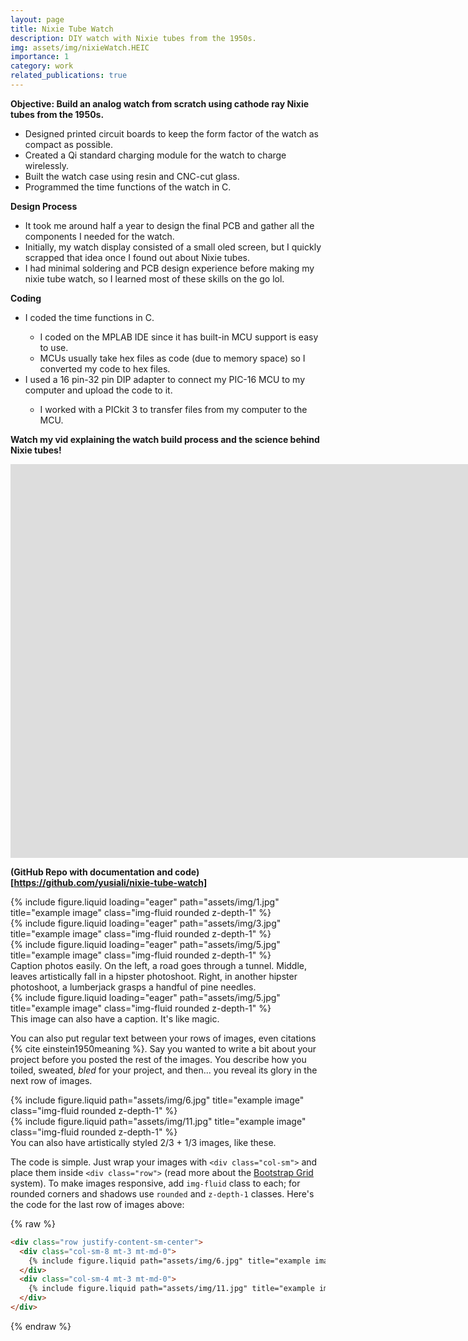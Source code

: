 ```yaml
---
layout: page
title: Nixie Tube Watch
description: DIY watch with Nixie tubes from the 1950s. 
img: assets/img/nixieWatch.HEIC
importance: 1
category: work
related_publications: true
---
```


<b>Objective: Build an analog watch from scratch using cathode ray Nixie tubes from the 1950s.</b>
<ul>
  <li>Designed printed circuit boards to keep the form factor of the watch as compact as possible.</li>
  <li>Created a Qi standard charging module for the watch to charge wirelessly.</li>
  <li>Built the watch case using resin and CNC-cut glass.</li>
  <li>Programmed the time functions of the watch in C.</li>
</ul> 


<b>Design Process</b>
<ul>
  <li>It took me around half a year to design the final PCB and gather all the components I needed for the watch.</li>
  <li>Initially, my watch display consisted of a small oled screen, but I quickly scrapped that idea once I found out about Nixie tubes.</li>
  <li>I had minimal soldering and PCB design experience before making my nixie tube watch, so I learned most of these skills on the go lol.</li>
</ul> 


<b>Coding</b>
<ul>
  <li>I coded the time functions in C.</li>
  <ul>
    <li>I coded on the MPLAB IDE since it has built-in MCU support is easy to use. </li>
    <li>MCUs usually take hex files as code (due to memory space) so I converted my code to hex files.</li>
  </ul> 
  <li>I used a 16 pin-32 pin DIP adapter to connect my PIC-16 MCU to my computer and upload the code to it.</li>
  <ul>
    <li>I worked with a PICkit 3 to transfer files from my computer to the MCU.</li>
  </ul>
</ul> 


<b>Watch my vid explaining the watch build process and the science behind Nixie tubes!</b>
<iframe width="1536" height="630" src="https://www.youtube.com/embed/iHFu8EpVipM" title="How I Made A Nixie Tube Watch!" frameborder="0" allow="accelerometer; autoplay; clipboard-write; encrypted-media; gyroscope; picture-in-picture; web-share" referrerpolicy="strict-origin-when-cross-origin" allowfullscreen></iframe>

<b>(GitHub Repo with documentation and code)[https://github.com/yusiali/nixie-tube-watch]</b>



<div class="row">
    <div class="col-sm mt-3 mt-md-0">
        {% include figure.liquid loading="eager" path="assets/img/1.jpg" title="example image" class="img-fluid rounded z-depth-1" %}
    </div>
    <div class="col-sm mt-3 mt-md-0">
        {% include figure.liquid loading="eager" path="assets/img/3.jpg" title="example image" class="img-fluid rounded z-depth-1" %}
    </div>
    <div class="col-sm mt-3 mt-md-0">
        {% include figure.liquid loading="eager" path="assets/img/5.jpg" title="example image" class="img-fluid rounded z-depth-1" %}
    </div>
</div>
<div class="caption">
    Caption photos easily. On the left, a road goes through a tunnel. Middle, leaves artistically fall in a hipster photoshoot. Right, in another hipster photoshoot, a lumberjack grasps a handful of pine needles.
</div>
<div class="row">
    <div class="col-sm mt-3 mt-md-0">
        {% include figure.liquid loading="eager" path="assets/img/5.jpg" title="example image" class="img-fluid rounded z-depth-1" %}
    </div>
</div>
<div class="caption">
    This image can also have a caption. It's like magic.
</div>

You can also put regular text between your rows of images, even citations {% cite einstein1950meaning %}.
Say you wanted to write a bit about your project before you posted the rest of the images.
You describe how you toiled, sweated, _bled_ for your project, and then... you reveal its glory in the next row of images.

<div class="row justify-content-sm-center">
    <div class="col-sm-8 mt-3 mt-md-0">
        {% include figure.liquid path="assets/img/6.jpg" title="example image" class="img-fluid rounded z-depth-1" %}
    </div>
    <div class="col-sm-4 mt-3 mt-md-0">
        {% include figure.liquid path="assets/img/11.jpg" title="example image" class="img-fluid rounded z-depth-1" %}
    </div>
</div>
<div class="caption">
    You can also have artistically styled 2/3 + 1/3 images, like these.
</div>

The code is simple.
Just wrap your images with `<div class="col-sm">` and place them inside `<div class="row">` (read more about the <a href="https://getbootstrap.com/docs/4.4/layout/grid/">Bootstrap Grid</a> system).
To make images responsive, add `img-fluid` class to each; for rounded corners and shadows use `rounded` and `z-depth-1` classes.
Here's the code for the last row of images above:

{% raw %}

```html
<div class="row justify-content-sm-center">
  <div class="col-sm-8 mt-3 mt-md-0">
    {% include figure.liquid path="assets/img/6.jpg" title="example image" class="img-fluid rounded z-depth-1" %}
  </div>
  <div class="col-sm-4 mt-3 mt-md-0">
    {% include figure.liquid path="assets/img/11.jpg" title="example image" class="img-fluid rounded z-depth-1" %}
  </div>
</div>
```

{% endraw %}
